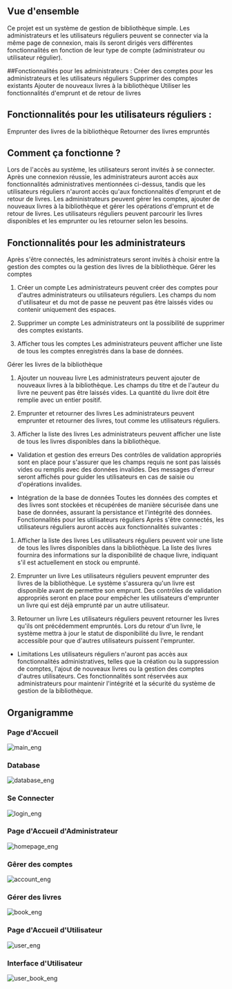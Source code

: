 ## Vue d'ensemble
Ce projet est un système de gestion de bibliothèque simple. Les administrateurs et les utilisateurs réguliers peuvent se connecter via la même page de connexion, mais ils seront dirigés vers différentes fonctionnalités en fonction de leur type de compte (administrateur ou utilisateur régulier).

##Fonctionnalités pour les administrateurs :
Créer des comptes pour les administrateurs et les utilisateurs réguliers
Supprimer des comptes existants
Ajouter de nouveaux livres à la bibliothèque
Utiliser les fonctionnalités d'emprunt et de retour de livres

## Fonctionnalités pour les utilisateurs réguliers :
Emprunter des livres de la bibliothèque
Retourner des livres empruntés

## Comment ça fonctionne ?
Lors de l'accès au système, les utilisateurs seront invités à se connecter.
Après une connexion réussie, les administrateurs auront accès aux fonctionnalités administratives mentionnées ci-dessus, tandis que les utilisateurs réguliers n'auront accès qu'aux fonctionnalités d'emprunt et de retour de livres.
Les administrateurs peuvent gérer les comptes, ajouter de nouveaux livres à la bibliothèque et gérer les opérations d'emprunt et de retour de livres.
Les utilisateurs réguliers peuvent parcourir les livres disponibles et les emprunter ou les retourner selon les besoins.

## Fonctionnalités pour les administrateurs
Après s'être connectés, les administrateurs seront invités à choisir entre la gestion des comptes ou la gestion des livres de la bibliothèque.
Gérer les comptes

1. Créer un compte
Les administrateurs peuvent créer des comptes pour d'autres administrateurs ou utilisateurs réguliers.
Les champs du nom d'utilisateur et du mot de passe ne peuvent pas être laissés vides ou contenir uniquement des espaces.

2. Supprimer un compte
Les administrateurs ont la possibilité de supprimer des comptes existants.
3. Afficher tous les comptes
Les administrateurs peuvent afficher une liste de tous les comptes enregistrés dans la base de données.

Gérer les livres de la bibliothèque

1. Ajouter un nouveau livre
Les administrateurs peuvent ajouter de nouveaux livres à la bibliothèque.
Les champs du titre et de l'auteur du livre ne peuvent pas être laissés vides.
La quantité du livre doit être remplie avec un entier positif.

2. Emprunter et retourner des livres
Les administrateurs peuvent emprunter et retourner des livres, tout comme les utilisateurs réguliers.

4. Afficher la liste des livres
Les administrateurs peuvent afficher une liste de tous les livres disponibles dans la bibliothèque.


* Validation et gestion des erreurs
Des contrôles de validation appropriés sont en place pour s'assurer que les champs requis ne sont pas laissés vides ou remplis avec des données invalides.
Des messages d'erreur seront affichés pour guider les utilisateurs en cas de saisie ou d'opérations invalides.


* Intégration de la base de données
Toutes les données des comptes et des livres sont stockées et récupérées de manière sécurisée dans une base de données, assurant la persistance et l'intégrité des données.
Fonctionnalités pour les utilisateurs réguliers
Après s'être connectés, les utilisateurs réguliers auront accès aux fonctionnalités suivantes :


1. Afficher la liste des livres
Les utilisateurs réguliers peuvent voir une liste de tous les livres disponibles dans la bibliothèque.
La liste des livres fournira des informations sur la disponibilité de chaque livre, indiquant s'il est actuellement en stock ou emprunté.


2. Emprunter un livre
Les utilisateurs réguliers peuvent emprunter des livres de la bibliothèque.
Le système s'assurera qu'un livre est disponible avant de permettre son emprunt.
Des contrôles de validation appropriés seront en place pour empêcher les utilisateurs d'emprunter un livre qui est déjà emprunté par un autre utilisateur.


3. Retourner un livre
Les utilisateurs réguliers peuvent retourner les livres qu'ils ont précédemment empruntés.
Lors du retour d'un livre, le système mettra à jour le statut de disponibilité du livre, le rendant accessible pour que d'autres utilisateurs puissent l'emprunter.


* Limitations
Les utilisateurs réguliers n'auront pas accès aux fonctionnalités administratives, telles que la création ou la suppression de comptes, l'ajout de nouveaux livres ou la gestion des comptes d'autres utilisateurs. Ces fonctionnalités sont réservées aux administrateurs pour maintenir l'intégrité et la sécurité du système de gestion de la bibliothèque.

## Organigramme

### Page d'Accueil
![main_eng](https://github.com/klmnsrffn/simple_library_system/assets/165617982/aa9effec-d927-45d6-ab3b-365270e60091)


### Database
![database_eng](https://github.com/klmnsrffn/simple_library_system/assets/165617982/8d57d2c3-3f2b-4041-9d2e-e8a6fa6d5566)


### Se Connecter
![login_eng](https://github.com/klmnsrffn/simple_library_system/assets/165617982/4316c991-e66b-4764-bd32-69b99342207d)


### Page d'Accueil d'Administrateur
![homepage_eng](https://github.com/klmnsrffn/simple_library_system/assets/165617982/98e820c1-1bb2-4896-9c90-94a8d5a9f61f)


### Gêrer des comptes
![account_eng](https://github.com/klmnsrffn/simple_library_system/assets/165617982/1773722f-4839-4e40-9bcb-0e0c045c5498)


### Gérer des livres
![book_eng](https://github.com/klmnsrffn/simple_library_system/assets/165617982/944391b3-43c0-4647-95f8-8d1c7ad5497e)


### Page d'Accueil d'Utilisateur
![user_eng](https://github.com/klmnsrffn/simple_library_system/assets/165617982/db156d94-5748-48ed-bb9f-19bfe490c3c2)

### Interface d'Utilisateur
![user_book_eng](https://github.com/klmnsrffn/simple_library_system/assets/165617982/f838fea7-cbd6-480b-ad9c-a3824475a34b)
